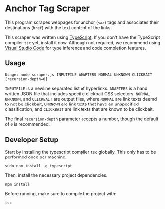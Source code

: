 # Anchor Tag Scraper

This program scrapes webpages for anchor (`<a>`) tags and associates their destinations (`href`) with the text content of the links.

This scraper was written using [TypeScript](http://www.typescriptlang.org/). If you don't have the TypeScript compiler `tsc` yet, install it now. Although not required, we recommend using [Visual Studio Code](https://code.visualstudio.com) for type inference and code completion features.

## Usage

```
Usage: node scraper.js INPUTFILE ADAPTERS NORMAL UNKNOWN CLICKBAIT [recursion-depth=0]
```

`INPUTFILE` is a newline separated list of hyperlinks. `ADAPTERS` is a hand written JSON file that includes specific clickbait CSS selectors. `NORMAL`, `UNKNOWN`, and `CLICKBAIT` are output files, where `NORMAL` are link texts deemd to not be clickbait, `UNKNOWN` are link texts that have an unspecified classification, and `CLICKBAIT` are link texts that are known to be clickbait.

The final `recursion-depth` parameter accepts a number, though the default of `0` is recommended.

## Developer Setup

Start by installing the typescript compiler `tsc` globally. This only has to be performed once per machine.
```
sudo npm install -g typescript
```

Then, install the necessary project dependencies.
```
npm install
```

Before running, make sure to compile the project with:
```
tsc
```
